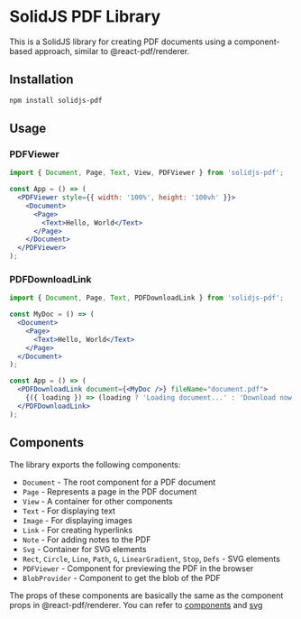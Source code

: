 # SolidJS PDF Library

This is a SolidJS library for creating PDF documents using a component-based approach, similar to @react-pdf/renderer.

## Installation

```bash
npm install solidjs-pdf
```

## Usage

### PDFViewer

```jsx
import { Document, Page, Text, View, PDFViewer } from 'solidjs-pdf';

const App = () => (
  <PDFViewer style={{ width: '100%', height: '100vh' }}>
    <Document>
      <Page>
        <Text>Hello, World</Text>
      </Page>
    </Document>
  </PDFViewer>
);
```

### PDFDownloadLink

```jsx
import { Document, Page, Text, PDFDownloadLink } from 'solidjs-pdf';

const MyDoc = () => (
  <Document>
    <Page>
      <Text>Hello, World</Text>
    </Page>
  </Document>
);

const App = () => (
  <PDFDownloadLink document={<MyDoc />} fileName="document.pdf">
    {({ loading }) => (loading ? 'Loading document...' : 'Download now!')}
  </PDFDownloadLink>
);
```


## Components

The library exports the following components:

- `Document` - The root component for a PDF document
- `Page` - Represents a page in the PDF document
- `View` - A container for other components
- `Text` - For displaying text
- `Image` - For displaying images
- `Link` - For creating hyperlinks
- `Note` - For adding notes to the PDF
- `Svg` - Container for SVG elements
- `Rect`, `Circle`, `Line`, `Path`, `G`, `LinearGradient`, `Stop`, `Defs` - SVG elements
- `PDFViewer` - Component for previewing the PDF in the browser
- `BlobProvider` - Component to get the blob of the PDF

The props of these components are basically the same as the component props in @react-pdf/renderer. You can refer to [components](https://react-pdf.org/components) and [svg](https://react-pdf.org/svg)